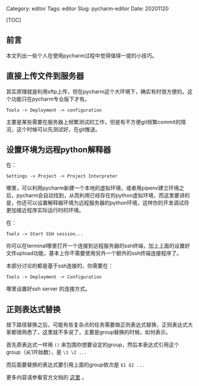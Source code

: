 Category: editor
Tags: editor
Slug: pycharm-editor
Date: 20201120

[TOC]

## 前言

本文列出一些个人在使用pycharm过程中觉得值得一提的小技巧。

## 直接上传文件到服务器

其实原理就是利用sftp上传，但在pycharm这个大环境下，确实有时很方便的。这个功能只在pycharm专业版下才有。

```
Tools -> Deployment -> configuration
```

主要是某些需要在服务器上频繁测试的工作，但是有不方便git频繁commit的情况，这个时候可以先测试好，在git推送。



## 设置环境为远程python解释器

在：

```
Settings -> Project -> Project Interpreter
```

哪里，可以利用pycharm新建一个本地的虚拟环境，或者用pipenv建立环境之后，pycharm会自动找到，从而利用已经存在的python虚拟环境，而这里要讲的是，你还可以设置解释器环境为远程服务器的python环境，这样你的开发调试将更加接近程序实际运行时的环境。

在：

```
Tools -> Start SSH session...
```

你可以在terminal哪里打开一个连接到远程服务器的ssh终端，加上上面的设置好文件upload功能，基本上你不需要使用另外一个额外的ssh终端连接程序了。

本部分讨论的都是基于ssh连接的，你需要在：

```
Tools -> Deployment -> Configuration
```

哪里设置好ssh server 的连接方式。

## 正则表达式替换

按下路径替换之后，可能有些复杂点的任务需要做正则表达式替换，正则表达式大家都很熟悉了，这里就不多说了，主要是group替换的时候，如何表示。

首先原表达式一样用 `()` 来包围你想要设定的group，然后本表达式引用这个group（从1开始数），是 `\1 \2 ...` 

而后面要替换的表达式要引用上面的group依次是 `$1 $2 ...` 

更多内容请参看官方文档的 [这里](https://www.jetbrains.com/help/webstorm/2017.2/regular-expression-syntax-reference.html) 。